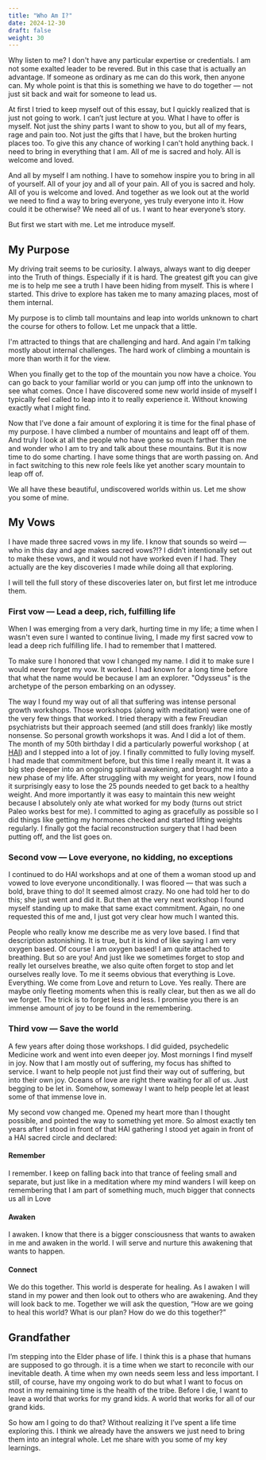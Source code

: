 ```yaml
---
title: "Who Am I?"
date: 2024-12-30
draft: false
weight: 30
---
```

Why listen to me? I don't have any particular expertise or credentials. I am not some exalted leader to be revered. But in this case that is actually an advantage. If someone as ordinary as me can do this work, then anyone can. My whole point is that this is something we have to do together — not just sit back and wait for someone to lead us.

At first I tried to keep myself out of this essay, but I quickly realized that is just not going to work. I can’t just lecture at you. What I have to offer is myself. Not just the shiny parts I want to show to you, but all of my fears, rage and pain too. Not just the gifts that I have, but the broken hurting places too. To give this any chance of working I can't hold anything back. I need to bring in everything that I am. All of me is sacred and holy. All is welcome and loved. 

And all by myself I am nothing. I have to somehow inspire you to bring in all of yourself. All of your joy and all of your pain. All of you is sacred and holy. All of you is welcome and loved. And together as we look out at the world we need to find a way to bring everyone, yes truly everyone into it. How could it be otherwise? We need all of us. I want to hear everyone’s story.

 But first we start with me. Let me introduce myself.

## My Purpose

My driving trait seems to be curiosity. I always, always want to dig deeper into the Truth of things.  Especially if it is hard. The greatest gift you can give me is to help me see a truth I have been hiding from myself. This is where I started. This drive to explore has taken me to many amazing places, most of them internal.

My purpose is to climb tall mountains and leap into worlds unknown to chart the course for others to follow. Let me unpack that a little. 

I'm attracted to things that are challenging and hard. And again I'm talking mostly about internal challenges. The hard work of climbing a mountain is more than worth it for the view. 

When you finally get to the top of the mountain you now have a choice. You can go back to your familiar world or you can jump off into the unknown to see what comes. Once I have discovered some new world inside of myself I typically feel called to leap into it to really experience it. Without knowing exactly what I might find. 

Now that I’ve done a fair amount of exploring it is time for the final phase of my purpose.  I have climbed a number of mountains and leapt off of them. And truly I look at all the people who have gone so much farther than me and wonder who I am to try and talk about these mountains. But it is now time to do some charting. I have some things that are worth passing on. And in fact switching to this new role feels like yet another scary mountain to leap off of. 

We all have these beautiful, undiscovered worlds within us. Let me show you some of mine.

## My Vows

I have made three sacred vows in my life. I know that sounds so weird — who in this day and age makes sacred vows?!? I didn’t intentionally set out to make these vows, and it would not have worked even if I had. They actually are the key discoveries I made while doing all that exploring.

I will tell the full story of these discoveries later on, but first let me introduce them. 

### First vow  — Lead a deep, rich, fulfilling life

When I was emerging from a very dark, hurting time in my life; a time when I wasn't even sure I wanted to continue living, I made my first sacred vow to lead a deep rich fulfilling life. I had to remember that I mattered.

To make sure I honored that vow I changed my name. I did it to make sure I would never forget my vow. It worked. I had known for a long time before that what the name would be because I am an explorer. "Odysseus" is the archetype of the person embarking on an odyssey.

The way I found my way out of all that suffering was intense personal growth workshops. Those workshops (along with meditation) were one of the very few things that worked. I tried therapy with a few Freudian psychiatrists but their approach seemed (and still does frankly) like mostly nonsense. So personal growth workshops it was. And I did a lot of them. The month of my 50th birthday I did a particularly powerful workshop ( at [HAI][1]) and I stepped into a lot of joy. I finally committed to fully loving myself. I had made that commitment before, but this time I really meant it. It was a big step deeper into an ongoing spiritual awakening, and brought me into a new phase of my life. After struggling with my weight for years, now I found it surprisingly easy to lose the 25 pounds needed to get back to a healthy weight. And more importantly it was easy to maintain this new weight because I absolutely only ate what worked for my body (turns out strict Paleo works best for me). I committed to aging as gracefully as possible so I did things like getting my hormones checked and started lifting weights regularly. I finally got the facial reconstruction surgery that I had been putting off, and the list goes on.

### Second vow — Love everyone, no kidding, no exceptions

I continued to do HAI workshops and at one of them a woman stood up and vowed to love everyone unconditionally. I was floored — that was such a bold, brave thing to do! It seemed almost crazy. No one had told her to do this; she just went and did it. But then at the very next workshop I found myself standing up to make that same exact commitment. Again, no one requested this of me and, I just got very clear how much I wanted this.  

People who really know me describe me as very love based. I find that description astonishing. It is true, but it is kind of like saying I am very oxygen based. Of course I am oxygen based! I am quite attached to breathing. But so are you! And just like we sometimes forget to stop and really let ourselves breathe, we also quite often forget to stop and let ourselves really love. To me it seems obvious that everything is Love. Everything. We come from Love and return to Love. Yes really. There are maybe only fleeting moments when this is really clear, but then as we all do we forget. The trick is to forget less and less. I promise you there is an immense amount of joy to be found in the remembering.

### Third vow — Save the world

A few years after doing those workshops. I did guided, psychedelic Medicine work and went into even deeper joy. Most mornings I find myself in joy. Now that I am mostly out of suffering, my focus has shifted to service. I want to help people not just find their way out of suffering, but into their own joy. Oceans of love are right there waiting for all of us. Just begging to be let in. Somehow, someway I want to help people let at least some of that immense love in.

My second vow changed me. Opened my heart more than I thought possible, and pointed the way to something yet more. So almost exactly ten years after I stood in front of that HAI gathering I stood yet again in front of a HAI sacred circle and declared:

#### Remember
I remember. I keep on falling back into that trance of feeling small and separate, but just like in a meditation where my mind wanders I will keep on remembering that I am part of something much, much bigger that connects us all in Love

#### Awaken
I awaken. I know that there is a bigger consciousness that wants to awaken in me and awaken in the world. I will serve and nurture this awakening that wants to happen.

#### Connect
We do this together. This world is desperate for healing. As I awaken I will stand in my power and then look out to others who are awakening. And they will look back to me. Together we will ask the question, “How are we going to heal this world? What is our plan? How do we do this together?”

## Grandfather

 I’m stepping into the Elder phase of life. I think this is a phase that humans are supposed to go through. it is a time when we start to reconcile with our inevitable death. A time when my own needs seem less and less important. I still, of course, have my ongoing work to do but what I want to focus on most in my remaining time is the health of the tribe. Before I die, I want to leave a world that works for my grand kids. A world that works for all of our grand kids.

So how am I going to do that? Without realizing it I’ve spent a life time exploring this. I think we already have the answers we just need to bring them into an integral whole. Let me share with you some of my key learnings.


[1]:	https://www1.hai.org/